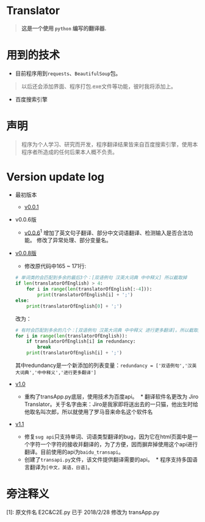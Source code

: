 # Translator
> **这是一个使用 `python` 编写的翻译器.**

# 用到的技术
* 目前程序用到`requests`、`BeautifulSoup`包。
> 以后还会添加界面、程序打包.exe文件等功能，彼时我将添加上。
* 百度搜索引擎

# 声明
> 程序为个人学习、研究而开发，程序翻译结果皆来自百度搜索引擎，使用本程序者所造成的任何后果本人概不负责。

# Version update log
* 最初版本
  * [v0.0.1](translator.py)

* v0.0.6版
  * [v0.0.6](E2C&C2E.py)<sup>1</sup>
  增加了英文句子翻译、部分中文词语翻译、检测输入是否合法功能。
  修改了异常处理、部分变量名。

* [v0.0.8版](transApp.py)
  * 修改原代码中165 ~ 171行:
  ```python
  # 单词类的会匹配到多余的最后3个：[双语例句 汉英大词典 中中释义] 所以截取掉
  if len(translatorOfEnglish) > 4:
      for i in range(len(translatorOfEnglish[:-4])):
          print(translatorOfEnglish[i] + ';')
  else:
      print(translatorOfEnglish[0] + ';')
  ```
  改为：
  ```python
  # 有时会匹配到多余的几个：[双语例句 汉英大词典 中中释义 进行更多翻译]。所以截取掉
  for i in range(len(translatorOfEnglish)):
      if translatorOfEnglish[i] in redundancy:
          break
      print(translatorOfEnglish[i] + ';')
  ```
  其中redundancy是一个新添加的列表变量：`redundancy = ['双语例句','汉英大词典','中中释义','进行更多翻译']`

* [v1.0](JiroApp.py)
  * 重构了transApp.py底层，使用技术为百度api。
  * 翻译软件名更改为 Jiro Translator。关于名字由来：Jiro是我家即将送出去的一只猫，他出生时给他取名叫次郎，所以就使用了罗马音来命名这个软件名
  
* [v1.1](JiroApp.py)
  * 修复`sug api`只支持单词、词语类型翻译的bug，因为它在html页面中是一个字符一个字符的接收并翻译的，为了方便，因而摒弃掉使用这个api进行翻译。目前使用的api为`baidu_transapi`。
  * 创建了`transapi.py`文件，该文件提供翻译需要的api。
  * 程序支持多国语言翻译为`[中文，英语，日语]`。

# 旁注释义
[1]: 原文件名 E2C&C2E.py 已于 2018/2/28 修改为 transApp.py
